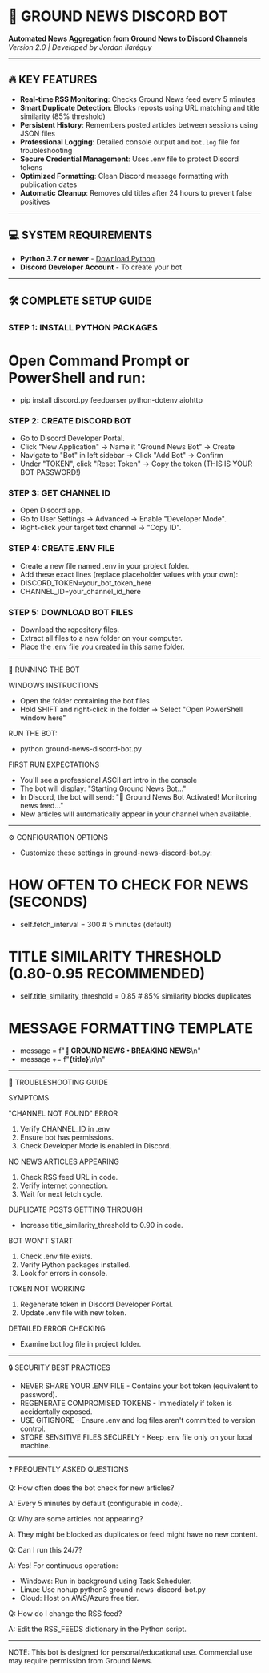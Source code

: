 # 🚀 GROUND NEWS DISCORD BOT
**Automated News Aggregation from Ground News to Discord Channels**  
*Version 2.0 | Developed by Jordan Ilaréguy*

---

## 🔥 KEY FEATURES
- **Real-time RSS Monitoring**: Checks Ground News feed every 5 minutes
- **Smart Duplicate Detection**: Blocks reposts using URL matching and title similarity (85% threshold)
- **Persistent History**: Remembers posted articles between sessions using JSON files
- **Professional Logging**: Detailed console output and `bot.log` file for troubleshooting
- **Secure Credential Management**: Uses .env file to protect Discord tokens
- **Optimized Formatting**: Clean Discord message formatting with publication dates
- **Automatic Cleanup**: Removes old titles after 24 hours to prevent false positives

---

## 💻 SYSTEM REQUIREMENTS
- **Python 3.7 or newer** - [Download Python](https://www.python.org/downloads/)
- **Discord Developer Account** - To create your bot
   
---

## 🛠 COMPLETE SETUP GUIDE

### STEP 1: INSTALL PYTHON PACKAGES
# Open Command Prompt or PowerShell and run:
- pip install discord.py feedparser python-dotenv aiohttp

### STEP 2: CREATE DISCORD BOT
- Go to Discord Developer Portal.
- Click "New Application" → Name it "Ground News Bot" → Create
- Navigate to "Bot" in left sidebar → Click "Add Bot" → Confirm
- Under "TOKEN", click "Reset Token" → Copy the token (THIS IS YOUR BOT PASSWORD!)

### STEP 3: GET CHANNEL ID
- Open Discord app.
- Go to User Settings → Advanced → Enable "Developer Mode".
- Right-click your target text channel → "Copy ID".

### STEP 4: CREATE .ENV FILE
- Create a new file named .env in your project folder.
- Add these exact lines (replace placeholder values with your own):
- DISCORD_TOKEN=your_bot_token_here
- CHANNEL_ID=your_channel_id_here

### STEP 5: DOWNLOAD BOT FILES
- Download the repository files.
- Extract all files to a new folder on your computer.
- Place the .env file you created in this same folder.

---

🚀 RUNNING THE BOT

WINDOWS INSTRUCTIONS
- Open the folder containing the bot files
- Hold SHIFT and right-click in the folder → Select "Open PowerShell window here"

RUN THE BOT:
- python ground-news-discord-bot.py

FIRST RUN EXPECTATIONS
- You'll see a professional ASCII art intro in the console
- The bot will display: "Starting Ground News Bot..."
- In Discord, the bot will send: "📰 Ground News Bot Activated! Monitoring news feed..."
- New articles will automatically appear in your channel when available.

---

⚙️ CONFIGURATION OPTIONS
- Customize these settings in ground-news-discord-bot.py:

# HOW OFTEN TO CHECK FOR NEWS (SECONDS)
- self.fetch_interval = 300  # 5 minutes (default)

# TITLE SIMILARITY THRESHOLD (0.80-0.95 RECOMMENDED)
- self.title_similarity_threshold = 0.85  # 85% similarity blocks duplicates

# MESSAGE FORMATTING TEMPLATE
- message = f"**🚨 GROUND NEWS • BREAKING NEWS**\n"
- message += f"**{title}**\n\n"

---

🐛 TROUBLESHOOTING GUIDE

SYMPTOMS

"CHANNEL NOT FOUND" ERROR
1. Verify CHANNEL_ID in .env
2. Ensure bot has permissions.
3. Check Developer Mode is enabled in Discord.
   
NO NEWS ARTICLES APPEARING
1. Check RSS feed URL in code.
2. Verify internet connection.
3. Wait for next fetch cycle.
   
DUPLICATE POSTS GETTING THROUGH
- Increase title_similarity_threshold to 0.90 in code.

BOT WON'T START
1. Check .env file exists.
2. Verify Python packages installed.
3. Look for errors in console.
   
TOKEN NOT WORKING
1. Regenerate token in Discord Developer Portal.
2. Update .env file with new token.

DETAILED ERROR CHECKING
- Examine bot.log file in project folder.

---

🔒 SECURITY BEST PRACTICES

- NEVER SHARE YOUR .ENV FILE - Contains your bot token (equivalent to password).
- REGENERATE COMPROMISED TOKENS - Immediately if token is accidentally exposed.
- USE GITIGNORE - Ensure .env and log files aren't committed to version control.
- STORE SENSITIVE FILES SECURELY - Keep .env file only on your local machine.

---

❓ FREQUENTLY ASKED QUESTIONS

Q: How often does the bot check for new articles?

A: Every 5 minutes by default (configurable in code).

Q: Why are some articles not appearing?

A: They might be blocked as duplicates or feed might have no new content.

Q: Can I run this 24/7?

A: Yes! For continuous operation:
- Windows: Run in background using Task Scheduler.
- Linux: Use nohup python3 ground-news-discord-bot.py
- Cloud: Host on AWS/Azure free tier.

Q: How do I change the RSS feed?

A: Edit the RSS_FEEDS dictionary in the Python script.

---

NOTE: This bot is designed for personal/educational use. Commercial use may require permission from Ground News.
